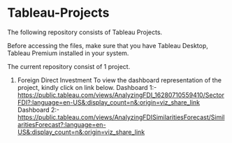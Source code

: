 # Tableau-Projects

The following repository consists of Tableau Projects.

Before accessing the files, make sure that you have Tableau Desktop, Tableau Premium installed in your system.

The current repository consist of 1 project.
1. Foreign Direct Investment
  To view the dashboard representation of the project, kindly click on link below.
  Dashboard 1:- https://public.tableau.com/views/AnalyzingFDI_16280710559410/SectorFDI?:language=en-US&:display_count=n&:origin=viz_share_link
  Dashboard 2:- https://public.tableau.com/views/AnalyzingFDISimilaritiesForecast/SimilaritiesForecast?:language=en-US&:display_count=n&:origin=viz_share_link

